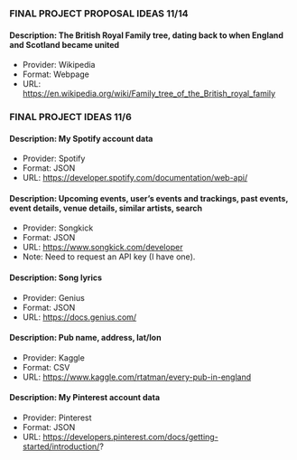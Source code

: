 ### FINAL PROJECT PROPOSAL IDEAS 11/14

#### Description: The British Royal Family tree, dating back to when England and Scotland became united
- Provider: Wikipedia
- Format: Webpage
- URL: https://en.wikipedia.org/wiki/Family_tree_of_the_British_royal_family 

### FINAL PROJECT IDEAS 11/6

#### Description: My Spotify account data
- Provider: Spotify
- Format: JSON
- URL: https://developer.spotify.com/documentation/web-api/

#### Description: Upcoming events, user’s events and trackings, past events, event details, venue details, similar artists, search
- Provider: Songkick
- Format: JSON
- URL: https://www.songkick.com/developer
- Note: Need to request an API key (I have one).

#### Description: Song lyrics
- Provider: Genius
- Format: JSON
- URL: https://docs.genius.com/

#### Description: Pub name, address, lat/lon
- Provider: Kaggle
- Format: CSV
- URL: https://www.kaggle.com/rtatman/every-pub-in-england

#### Description: My Pinterest account data
- Provider: Pinterest
- Format: JSON
- URL: https://developers.pinterest.com/docs/getting-started/introduction/?

